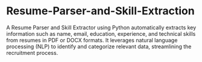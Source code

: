 # Resume-Parser-and-Skill-Extraction
A Resume Parser and Skill Extractor using Python automatically extracts key information such as name, email, education, experience, and technical skills from resumes in PDF or DOCX formats. It leverages natural language processing (NLP) to identify and categorize relevant data, streamlining the recruitment process.

